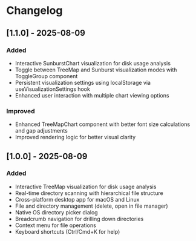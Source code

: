 # Changelog

## [1.1.0] - 2025-08-09

### Added
- Interactive SunburstChart visualization for disk usage analysis
- Toggle between TreeMap and Sunburst visualization modes with ToggleGroup component
- Persistent visualization settings using localStorage via useVisualizationSettings hook
- Enhanced user interaction with multiple chart viewing options

### Improved
- Enhanced TreeMapChart component with better font size calculations and gap adjustments
- Improved rendering logic for better visual clarity

## [1.0.0] - 2025-08-09

### Added
- Interactive TreeMap visualization for disk usage analysis
- Real-time directory scanning with hierarchical file structure
- Cross-platform desktop app for macOS and Linux
- File and directory management (delete, open in file manager)
- Native OS directory picker dialog
- Breadcrumb navigation for drilling down directories
- Context menu for file operations
- Keyboard shortcuts (Ctrl/Cmd+K for help)